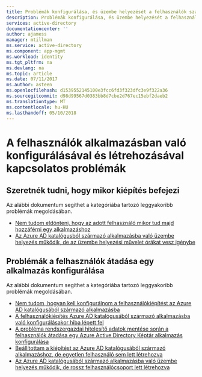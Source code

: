 ```yaml
---
title: Problémák konfigurálása, és üzembe helyezését a felhasználók számára az alkalmazás"
description: Problémák konfigurálása, és üzembe helyezését a felhasználók számára az alkalmazás"
services: active-directory
documentationcenter: ''
author: ajamess
manager: mtillman
ms.service: active-directory
ms.component: app-mgmt
ms.workload: identity
ms.tgt_pltfrm: na
ms.devlang: na
ms.topic: article
ms.date: 07/11/2017
ms.author: asteen
ms.openlocfilehash: d1539552145100e3fcc6fd3f323dfc3e9f322a36
ms.sourcegitcommit: d98d99567d0383bb8d7cbe2d767ec15ebf2daeb2
ms.translationtype: MT
ms.contentlocale: hu-HU
ms.lasthandoff: 05/10/2018
---
```

# <a name="problems-configuring-and-provisioning-users-to-an-application"></a>A felhasználók alkalmazásban való konfigurálásával és létrehozásával kapcsolatos problémák



## <a name="i-want-to-know-when-provisioning-will-finish"></a>Szeretnék tudni, hogy mikor kiépítés befejezi
  Az alábbi dokumentum segíthet a kategóriába tartozó leggyakoribb problémák megoldásában.
  * [Nem tudom eldönteni, hogy az adott felhasználó mikor tud majd hozzáférni egy alkalmazáshoz](https://docs.microsoft.com/azure/active-directory/application-provisioning-when-will-provisioning-finish-specific-user/?/?WT.mc_id=DMC_AAD_Manage_Apps_Troubleshooting_Nav)
  * [Az Azure AD katalógusból származó alkalmazásba való üzembe helyezés működik, de az üzembe helyezési művelet órákat vesz igénybe](https://docs.microsoft.com/azure/active-directory/application-provisioning-when-will-provisioning-finish/?/?WT.mc_id=DMC_AAD_Manage_Apps_Troubleshooting_Nav)

## <a name="im-having-problems-configuring-user-provisioning-to-an-application"></a>Problémák a felhasználók átadása egy alkalmazás konfigurálása
  Az alábbi dokumentum segíthet a kategóriába tartozó leggyakoribb problémák megoldásában.
  * [Nem tudom, hogyan kell konfigurálnom a felhasználókiépítést az Azure AD katalógusából származó alkalmazásba](https://docs.microsoft.com/azure/active-directory/application-provisioning-config-how-to/?/?WT.mc_id=DMC_AAD_Manage_Apps_Troubleshooting_Nav)
  * [A felhasználókiépítés Azure AD katalógusából származó alkalmazásba való konfigurálásakor hiba lépett fel](https://docs.microsoft.com/azure/active-directory/application-provisioning-config-problem/?/?WT.mc_id=DMC_AAD_Manage_Apps_Troubleshooting_Nav)
  * [A probléma rendszergazdai hitelesítő adatok mentése során a felhasználók átadása egy Azure Active Directory Képtár alkalmazás konfigurálása](https://docs.microsoft.com/azure/active-directory/application-provisioning-config-problem-storage-limit/?/?WT.mc_id=DMC_AAD_Manage_Apps_Troubleshooting_Nav)
  * [Beállítottam a kiépítést az Azure AD katalógusából származó alkalmazáshoz, de egyetlen felhasználó sem lett létrehozva](https://docs.microsoft.com/azure/active-directory/application-provisioning-config-problem-no-users-provisioned/?/?WT.mc_id=DMC_AAD_Manage_Apps_Troubleshooting_Nav)
  * [Az Azure AD katalógusából származó alkalmazásba való üzembe helyezés működik, de rossz felhasználócsoport lett létrehozva](https://docs.microsoft.com/azure/active-directory/application-provisioning-config-problem-wrong-users-provisioned/?/?WT.mc_id=DMC_AAD_Manage_Apps_Troubleshooting_Nav)
